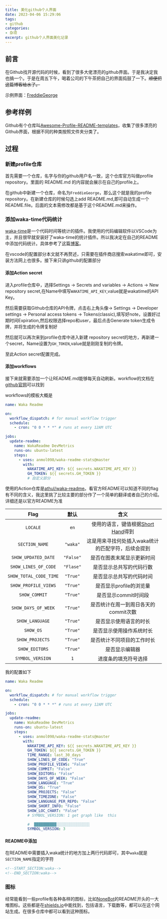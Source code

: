 ```yaml
---
title: 美化github个人界面
date: 2023-04-06 15:29:06
tags:
- github
categories: 
- 杂项
excerpt: github个人界面美化记录
---
```


<!-- 又可以水一篇博客，美滋滋 -->
<!-- 拖更好久了，今天忙完项目填个坑 -->

## 前言

在Github找开源代码的时候，看到了很多大佬漂亮的github界面。于是我决定我也搞一个。于是在周五下午，喝着公司的下午茶把自己的界面捣鼓了一下。~~顺便把这篇博客给水了。~~

示例界面：[FreddieGeorge](https://github.com/FreddieGeorge)

## 参考样例

Github有个仓库叫[Awesome-Profile-README-templates](https://github.com/kautukkundan/Awesome-Profile-README-templates)，收集了很多漂亮的Github界面，根据不同的种类按照文件夹分类了。

## 过程 

### 新建profile仓库

首先需要一个仓库，名字与你的github用户名一致，这个仓库官方叫做profile repository。里面的 README.md 的内容就会展示在自己的profile上。

在github中新建一个仓库，命名为`FreddieGeorge`，那么这个就是我的profile repository。在新建仓库的时候勾选上add README.md,即可自动生成一个README.file。后面的文本需修改都是基于这个README.md来操作。

### 添加waka-time代码统计

[waka-time](https://wakatime.com/dashboard)是一个代码时间等统计的插件。我使用的代码编辑软件以VSCode为主，并且很早就安装好了waka-time的统计插件。所以我决定在自己的README中添加代码统计。具体参考了这篇[博客](https://blog.csdn.net/weixin_43233914/article/details/126087735)。

在vscode的配置部分本文就不再赘述，只需要在插件商店搜索wakatime即可，安装方法网上也很多。接下来只讲github的配置部分

#### 添加Action secret

进入profile仓库中，选择Settings -> Secrets and variables -> Actions -> New repository secret,在Name中填写`WAKATIME_API_KEY`,value就是wakatime的API Key。

然后需要获取Github仓库的API令牌，点击右上角头像-> Settings -> Developer settings -> Personal access tokens -> Tokens(classic),填写好note，设置好过期时间Expiration,然后权限选择repo和user，最后点击Generate token生成令牌，并将生成的令牌复制好

然后就可以再次来到profile仓库中进入新建 repository secret的地方，再新建一个secret，Name设置为`GH_TOKEN`,value就是刚刚复制的令牌。

至此Action secret配置完成。

#### 添加workflows

接下来就需要添加一个让README.md能够每天自动刷新。workflow的文档在[github官网](https://docs.github.com/en/actions/using-workflows/about-workflows)可以找到

workflows的模板大概是

```yaml
name: Waka Readme

on:
  workflow_dispatch: # for manual workflow trigger
  schedule:
    - cron: "0 0 * * *" # runs at every 12AM UTC

jobs:
  update-readme:
    name: WakaReadme DevMetrics
    runs-on: ubuntu-latest
    steps:
      - uses: anmol098/waka-readme-stats@master
        with:
          WAKATIME_API_KEY: ${{ secrets.WAKATIME_API_KEY }}
          GH_TOKEN: ${{ secrets.GH_TOKEN }}
          # 自定义部分
```

使用的Action仓库是[athul/waka-readme](https://github.com/anmol098/waka-readme-stats)。看官方README可以知道不同的flag有不同的含义，我这里挑了比较主要的部分作了一个简单的翻译或者自己的介绍。详细还是以官方README为准


| Flag | 默认 | 含义 |
| :-: | :-: | :-: |
| `LOCALE` | `en` | 使用的语言，键值根据[Short Hand](https://saimana.com/list-of-country-locale-code/)得到 |
| `SECTION_NAME` | `"waka"` | 这是用来寻找何处插入waka统计的匹配字符，后续会提到 |
| `SHOW_UPDATED_DATE` | `"False"` | 是否在图表末尾显示更新时间 |
| `SHOW_LINES_OF_CODE` | `"Flase"` | 是否显示总共写的代码行数 |
| `SHOW_TOTAL_CODE_TIME` | `"True"` | 是否显示总共写的代码时间 |
| `SHOW_PROFILE_VIEWS` | `"True"` | 是否显示profile的浏览量 |
| `SHOW_COMMIT` | `"True"` | 是否显示commit时间段 |
| `SHOW_DAYS_OF_WEEK` | `"True"` | 是否统计在周一到周日各天的commit次数 |
| `SHOW_LANGUAGE` | `"True"` | 是否显示使用语言的时长 |
| `SHOW_OS` | `"True"` | 是否显示使用操作系统时长 |
| `SHOW_PROJECTS` | `"True"` | 是否统计不同项目的工作时长 |
| `SHOW_EDITORS` | `"True"` | 是否显示编辑器 |
| `SYMBOL_VERSION` | `1` | 进度条的填充符号选择 |



我的配置如下
```yaml
name: Waka Readme

on:
  workflow_dispatch: # for manual workflow trigger
  schedule:
    - cron: "0 0 * * *" # runs at every 12AM UTC

jobs:
  update-readme:
    name: WakaReadme DevMetrics
    runs-on: ubuntu-latest
    steps:
      - uses: anmol098/waka-readme-stats@master
        with:
          WAKATIME_API_KEY: ${{ secrets.WAKATIME_API_KEY }}
          GH_TOKEN: ${{ secrets.GH_TOKEN }}
          TIME_RANGE: last_30_days
          SHOW_LINES_OF_CODE: "True"
          SHOW_PROFILE_VIEWS: "False"
          SHOW_COMMIT: "False"
          SHOW_EDITORS: "False"
          SHOW_DAYS_OF_WEEK: "False"
          SHOW_LANGUAGE: "True"
          SHOW_OS: "True"
          SHOW_PROJECTS: "False"
          SHOW_TIMEZONE: "False"
          SHOW_LANGUAGE_PER_REPO: "False"
          SHOW_SHORT_INFO: "False"
          SHOW_LOC_CHART: "False"
          # SYMBOL_VERSION: 1 get graph like  this

          #  ██████████░░░░░░░░░░░░░░░ 
          SYMBOL_VERSION: 3

```

#### README中添加

在README中需要插入waka统计的地方加上两行代码即可，其中`waka`就是`SECTION_NAME`指定的字符

```html
<!--START_SECTION:waka-->
<!--END_SECTION:waka-->
```

### 图标

经常能看到一些profile有各种各样的图标，比如[NoneBot](https://github.com/nonebot/nonebot2)的README开头的一大堆图标。这些都是在[shields.io](https://shields.io/)中能找到，包括语言，下载数等，都可以在这个网站生成。在很多仓库中都可以看到这种图标。